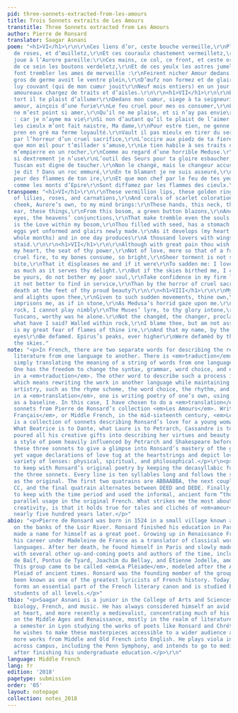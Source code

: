 ```yaml
---
pid: three-sonnets-extracted-from-les-amours
title: Trois Sonnets extraits de Les Amours
transtitle: Three Sonnets extracted from Les Amours
author: Pierre de Ronsard
translator: Saagar Asnani
poem: "<h1>VI</h1>\r\n\r\nCes liens d’or, ceste bouche vermeille,\r\nPleine de lis,
  de roses, et d’œuilletz,\r\nEt ces couraulx chastement vermeilletz,\r\nEt ceste
  joue à l’Aurore pareille:\r\nCes mains, ce col, ce front, et ceste oreille,\r\nEt
  de ce sein les boutons verdeletz,\r\nEt de ces yeulx les astres jumeletz,\r\nQui
  font trembler les ames de merveille :\r\nFeirent nicher Amour dedans mon sein,\r\nQui
  gros de germe avoit le ventre plein,\r\nD’œufz non formez et de glaires nouvelles.\r\nEt
  luy couvant (qui de mon cuœur jouit\r\nNeuf mois entiers) en un jour m’eclouit\r\nMille
  amoureaux chargez de traits et d’aisles.\r\n\r\n<h1>VII</h1>\r\n\r\nBien qu’à grand
  tort il te plaist d’allumer\r\nDedans mon cuœur, siege à ta seigneurie,\r\nNon d’une
  amour, ainçois d’une furie\r\nLe feu cruel pour mes os consumer,\r\nL’aspre torment
  ne m’est point si amer,\r\nQu’il ne me plaise, et si n’ay pas envie\r\nDe me douloir
  : car je n’ayme ma vie\r\nSi non d’autant qu’il te plaist de l’aimer.\r\nMais si
  les cieulx m’ont fait naistre, Ma dame,\r\nPour estre tien, ne genne plus mon ame,\r\nMais
  pren en gré ma ferme loyaulté.\r\nVault il pas mieulx en tirer du service,\r\nQue
  par l’horreur d’un cruel sacrifice,\r\nL’occire aux piedz de ta fiere beauté ?\r\n\r\n<h1>VIII</h1>\r\n\r\nLors
  que mon œil pour t’œillader s’amuse,\r\nLe tien habile à ses traits decocher,\r\nEstrangement
  m’empierre en un rocher,\r\nComme au regard d’une horrible Meduse.\r\nMoy donc rocher,
  si dextrement je n’use\r\nL’outil des Seurs pour ta gloire esbaucher,\r\nQu’un seul
  Tuscan est digne de toucher.\r\nNon le changé, mais le changeur accuse\r\nLas qu’ay
  je dit ? Dans un roc emmuré,\r\nEn te blamant je ne suis asseuré,\r\nTant j’ay grand
  peur des flammes de ton ire,\r\nEt que mon chef par le feu de tes yeux\r\nSoit diffamé,
  comme les monts d’Epire\r\nSont diffamez par les flammes des cieulx.\r\n"
transpoem: "<h1>VI</h1>\r\n\r\nThese vermillion lips, these golden rings,\r\nFull
  of lilies, roses, and carnations,\r\nAnd corals of scarlet colorations,\r\nAnd this
  cheek, Aurore’s own, to my mind brings:\r\nThese hands, this neck, this chest, this
  ear, these things,\r\nFrom this bosom, a green button blazons,\r\nAnd from these
  eyes, the heavens’ conjunctions,\r\nThat make tremble even the souls of kings:\r\nEnsconced
  is the Love within my bosom,\r\nThou filled with seed, has a stomach buxom,\r\nWith
  eggs yet unformed and glairs newly made.\r\nAs it develops (my heart rejoices\r\nNine
  whole months) and in one day produces\r\nA thousand lovers with wings and bolts
  staid.\r\n\r\n<h1>VII</h1>\r\n\r\nAlthough with great pain thou wish to ignite\r\nWithin
  my heart, the seat of thy power,\r\nNot of love, more so that of a furor\r\nThe
  cruel fire, to my bones consume, so bright,\r\nSheer torment is not so bitter to
  bite,\r\nThat it displeases me and if it were\r\nTo sadden me: I love life, my flower,\r\nOnly
  as much as it serves thy delight.\r\nBut if the skies birthed me, I cajole,\r\nTo
  be yours, do not bother my poor soul,\r\nTake confidence in my firm loyalty.\r\nIs
  it not better to find in service,\r\nThan by the horror of cruel sacrifice,\r\nSweet
  death at the feet of thy proud beauty?\r\n\r\n<h1>VIII</h1>\r\n\r\nMy eye wanders
  and alights upon thee,\r\nGiven to such sudden movements, thine own,\r\nStrangely
  imprisons me, as if in stone,\r\nAs Medusa’s horrid gaze upon me.\r\nThus become
  rock, I cannot play nimbly\r\nThe Muses’ lyre, to thy glory intone,\r\nPlayed by
  Tuscans, worthy was he alone.\r\nNot the changèd, the changer, proclaims she,\r\nAlas,
  what have I said? Walled within rock,\r\nI blame thee, but am not assured by talk,\r\nSuch
  is my great fear of flames of thine ire,\r\nAnd that my name, by the fire in thine
  eyes\r\nBe defamed. Epirus’s peaks, ever higher\r\nWere defamèd by the flames in
  the skies."
note: "<p>In French, there are two separate words for describing the rewriting of
  literature from one language to another. There is <em>traduction</em>, which is
  simply translating the meaning of a string of words from one language to another.
  One has the freedom to change the syntax, grammar, word choice, and even rhyme scheme
  in a <em>traduction</em>. The other word to describe such a process is <em>translation</em>,
  which means rewriting the work in another language while maintaining the original
  artistry, such as the rhyme scheme, the word choice, the rhythm, and flow. In essence,
  in a <em>translation</em>, one is writing poetry of one’s own, using the original
  as a baseline. In this case, I have chosen to do a <em>translation</em> of three
  sonnets from Pierre de Ronsard’s collection <em>Les Amours</em>. Written in <em>Moyen
  Français</em>, or Middle French, in the mid-sixteenth century, <em>Les Amours</em>
  is a collection of sonnets describing Ronsard’s love for a young woman named Cassandre.
  What Beatrice is to Dante, what Laure is to Petrarch, Cassandre is to Ronsard. He
  poured all his creative gifts into describing her virtues and beauty in these sonnets,
  a style of poem heavily influenced by Petrarch and Shakespeare before him. I chose
  these three sonnets to give a glimpse into Ronsard’s mastery of the genre. His succinct
  yet vague declarations of love tug at the heartstrings and depict love through a
  variety of lenses: physical, spiritual, and philosophical.</p>\r\n<p>I attempted
  to keep with Ronsard’s original poetry by keeping the decasyllabic form throughout
  the three sonnets. Every line is ten syllables long and follows the same rhyme scheme
  as the original. The first two quatrains are ABBAABBA, the next couplet is always
  CC, and the final quatrain alternates between DEED and DEDE. Finally, I attempted
  to keep with the time period and used the informal, ancient form “thou” for any
  parallel usage in the original French. What strikes me the most about Ronsard’s
  creativity, is that it holds true for tales and clichés of <em>amour</em> even today,
  nearly five hundred years later.</p>"
abio: "<p>Pierre de Ronsard was born in 1524 in a small village known as Couture-Sur-Loir,
  on the banks of the Loir River. Ronsard finished his education in Paris and quickly
  made a name for himself as a great poet. Growing up in Renaissance France, he started
  his career under Madeleine de France as a translator of classical works into vernacular
  languages. After her death, he found himself in Paris and slowly made acquaintances
  with several other up-and-coming poets and authors of the time, including Antoine
  de Baïf, Pontus de Tyard, Joachim du Bellay, and Étienne Jodelle, among others.
  This group came to be called <em>La Pléiade</em>, modeled after the Alexandrian
  Pleiad of ancient times. Ronsard was the founding member of the group, and has since
  been known as one of the greatest lyricists of French history. Today, <em>La Pléiade</em>
  forms an essential part of the French literary canon and is studied by French literature
  students of all levels.</p>"
tbio: "<p>Saagar Asnani is a junior in the College of Arts and Sciences at Penn studying
  biology, French, and music. He has always considered himself an avid Francophile
  at heart, and more recently a medievalist, concentrating much of his French studies
  on the Middle Ages and Renaissance, mostly in the realm of literature. Having spent
  a semester in Lyon studying the works of poets like Ronsard and Chrétien de Troyes,
  he wishes to make these masterpieces accessible to a wider audience and to translate
  more works from Middle and Old French into English. He plays viola in various groups
  across campus, including the Penn Symphony, and intends to go to medical school
  after finishing his undergraduate education.</p>\r\n"
language: Middle French
lang: fr
edition: '2018'
pagetype: submission
order: '05'
layout: notepage
collection: notes_2018
---
```

